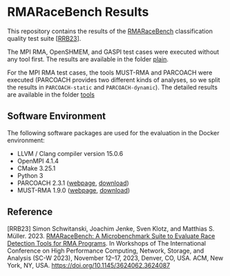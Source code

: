# RMARaceBench Results
This repository contains the results of the [RMARaceBench](https://github.com/RWTH-HPC/RMARaceBench) classification quality test suite [[RRB23](#reference)].

The MPI RMA, OpenSHMEM, and GASPI test cases were executed without any tool first. The results are available in the folder [plain](plain).

For the MPI RMA test cases, the tools MUST-RMA and PARCOACH were executed (PARCOACH provides two different kinds of analyses, so we split the results in `PARCOACH-static` and `PARCOACH-dynamic`). The detailed results are available in the folder [tools](tools)

## Software Environment
The following software packages are used for the evaluation in the Docker
environment:
-   LLVM / Clang compiler version 15.0.6
-   OpenMPI 4.1.4
-   CMake 3.25.1
-   Python 3
-   PARCOACH 2.3.1 ([webpage](https://gitlab.inria.fr/parcoach/parcoach), [download](https://gitlab.inria.fr/parcoach/parcoach/-/archive/2.3.1/parcoach-2.3.1.tar.gz))
-   MUST-RMA 1.9.0 ([webpage](https://itc.rwth-aachen.de/must), [download](https://hpc.rwth-aachen.de/must/files/MUST-v1.9.0-rma.tar.gz))


## Reference
[RRB23] Simon Schwitanski, Joachim Jenke, Sven Klotz, and Matthias S. Müller. 2023. [RMARaceBench: A Microbenchmark Suite to Evaluate Race Detection Tools for RMA Programs](https://doi.org/10.1145/3624062.3624087). In Workshops of The International Conference on High Performance Computing, Network, Storage, and Analysis (SC-W 2023), November 12–17, 2023, Denver, CO, USA. ACM, New York, NY, USA.
https://doi.org/10.1145/3624062.3624087